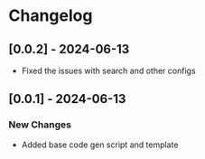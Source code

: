 # Changelog

## [0.0.2] - 2024-06-13

- Fixed the issues with search and other configs

## [0.0.1] - 2024-06-13

### New Changes

- Added base code gen script and template
